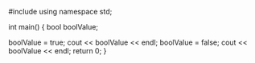 #include <iostream>
using namespace std;

int main()
{
  bool boolValue;
  
  boolValue = true;
  cout << boolValue << endl;
  boolValue = false;
  cout << boolValue << endl;
  return 0;
}
